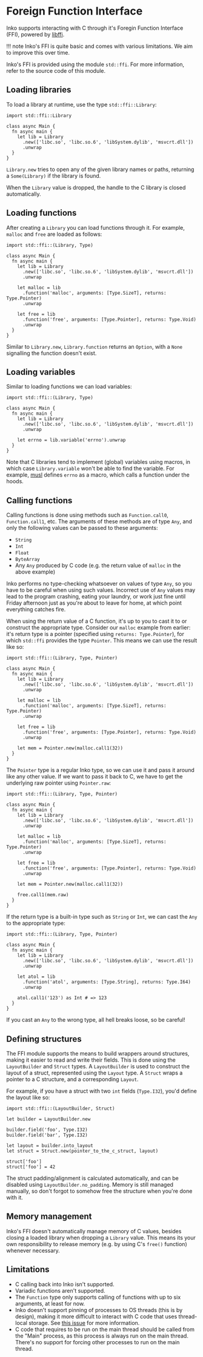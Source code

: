 # Foreign Function Interface

Inko supports interacting with C through it's Foregin Function Interface (FFI),
powered by [libffi](https://sourceware.org/libffi/).

!!! note
    Inko's FFI is quite basic and comes with various limitations. We aim to
    improve this over time.

Inko's FFI is provided using the module `std::ffi`. For more information, refer
to the source code of this module.

## Loading libraries

To load a library at runtime, use the type `std::ffi::Library`:

```inko
import std::ffi::Library

class async Main {
  fn async main {
    let lib = Library
      .new(['libc.so', 'libc.so.6', 'libSystem.dylib', 'msvcrt.dll'])
      .unwrap
  }
}
```

`Library.new` tries to open any of the given library names or paths, returning a
`Some(Library)` if the library is found.

When the `Library` value is dropped, the handle to the C library is closed
automatically.

## Loading functions

After creating a `Library` you can load functions through it. For example,
`malloc` and `free` are loaded as follows:

```inko
import std::ffi::(Library, Type)

class async Main {
  fn async main {
    let lib = Library
      .new(['libc.so', 'libc.so.6', 'libSystem.dylib', 'msvcrt.dll'])
      .unwrap

    let malloc = lib
      .function('malloc', arguments: [Type.SizeT], returns: Type.Pointer)
      .unwrap

    let free = lib
      .function('free', arguments: [Type.Pointer], returns: Type.Void)
      .unwrap
  }
}
```

Similar to `Library.new`, `Library.function` returns an `Option`, with a `None`
signalling the function doesn't exist.

## Loading variables

Similar to loading functions we can load variables:

```inko
import std::ffi::(Library, Type)

class async Main {
  fn async main {
    let lib = Library
      .new(['libc.so', 'libc.so.6', 'libSystem.dylib', 'msvcrt.dll'])
      .unwrap

    let errno = lib.variable('errno').unwrap
  }
}
```

Note that C libraries tend to implement (global) variables using macros, in
which case `Library.variable` won't be able to find the variable. For example,
[musl](https://www.musl-libc.org/) defines `errno` as a macro, which calls a
function under the hoods.

## Calling functions

Calling functions is done using methods such as `Function.call0`,
`Function.call1`, etc. The arguments of these methods are of type `Any`, and
only the following values can be passed to these arguments:

- `String`
- `Int`
- `Float`
- `ByteArray`
- Any `Any` produced by C code (e.g. the return value of `malloc` in the above
  example)

Inko performs no type-checking whatsoever on values of type `Any`, so you have
to be careful when using such values. Incorrect use of `Any` values may lead to
the program crashing, eating your laundry, or work just fine until Friday
afternoon just as you're about to leave for home, at which point everything
catches fire.

When using the return value of a C function, it's up to you to cast it to or
construct the appropriate type. Consider our `malloc` example from earlier: it's
return type is a pointer (specified using `returns: Type.Pointer`), for which
`std::ffi` provides the type `Pointer`. This means we can use the result like
so:

```inko
import std::ffi::(Library, Type, Pointer)

class async Main {
  fn async main {
    let lib = Library
      .new(['libc.so', 'libc.so.6', 'libSystem.dylib', 'msvcrt.dll'])
      .unwrap

    let malloc = lib
      .function('malloc', arguments: [Type.SizeT], returns: Type.Pointer)
      .unwrap

    let free = lib
      .function('free', arguments: [Type.Pointer], returns: Type.Void)
      .unwrap

    let mem = Pointer.new(malloc.call1(32))
  }
}
```

The `Pointer` type is a regular Inko type, so we can use it and pass it around
like any other value. If we want to pass it back to C, we have to get the
underlying raw pointer using `Pointer.raw`:

```inko
import std::ffi::(Library, Type, Pointer)

class async Main {
  fn async main {
    let lib = Library
      .new(['libc.so', 'libc.so.6', 'libSystem.dylib', 'msvcrt.dll'])
      .unwrap

    let malloc = lib
      .function('malloc', arguments: [Type.SizeT], returns: Type.Pointer)
      .unwrap

    let free = lib
      .function('free', arguments: [Type.Pointer], returns: Type.Void)
      .unwrap

    let mem = Pointer.new(malloc.call1(32))

    free.call1(mem.raw)
  }
}
```

If the return type is a built-in type such as `String` or `Int`, we can cast the
`Any` to the appropriate type:

```inko
import std::ffi::(Library, Type, Pointer)

class async Main {
  fn async main {
    let lib = Library
      .new(['libc.so', 'libc.so.6', 'libSystem.dylib', 'msvcrt.dll'])
      .unwrap

    let atol = lib
      .function('atol', arguments: [Type.String], returns: Type.I64)
      .unwrap

    atol.call1('123') as Int # => 123
  }
}
```

If you cast an `Any` to the wrong type, all hell breaks loose, so be careful!

## Defining structures

The FFI module supports the means to build wrappers around structures, making it
easier to read and write their fields. This is done using the `LayoutBuilder`
and `Struct` types. A `LayoutBuilder` is used to construct the layout of a
struct, represented using the `Layout` type. A `Struct` wraps a pointer to a C
structure, and a corresponding `Layout`.

For example, if you have a struct with two `int` fields (`Type.I32`), you'd
define the layout like so:

```inko
import std::ffi::(LayoutBuilder, Struct)

let builder = LayoutBuilder.new

builder.field('foo', Type.I32)
builder.field('bar', Type.I32)

let layout = builder.into_layout
let struct = Struct.new(pointer_to_the_c_struct, layout)

struct['foo']
struct['foo'] = 42
```

The struct padding/alignment is calculated automatically, and can be disabled
using `LayoutBuilder.no_padding`. Memory is still managed manually, so don't
forgot to somehow free the structure when you're done with it.

## Memory management

Inko's FFI doesn't automatically manage memory of C values, besides closing a
loaded library when dropping a `Library` value. This means its your own
responsibility to release memory (e.g. by using C's `free()` function) whenever
necessary.

## Limitations

- C calling back into Inko isn't supported.
- Variadic functions aren't supported.
- The `Function` type only supports calling of functions with up to six
  arguments, at least for now.
- Inko doesn't support pinning of processes to OS threads (this is by design),
  making it more difficult to interact with C code that uses thread-local
  storage. See [this issue](https://gitlab.com/inko-lang/inko/-/issues/258) for
  more information.
- C code that requires to be run on the main thread should be called from the
  "Main" process, as this process is always run on the main thread. There's no
  support for forcing other processes to run on the main thread.
